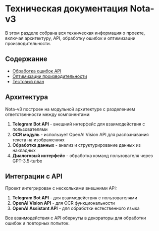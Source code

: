 # Техническая документация Nota-v3

В этом разделе собрана вся техническая информация о проекте, включая архитектуру, API, обработку ошибок и оптимизации производительности.

## Содержание

- [Обработка ошибок API](API_ERROR_HANDLING.md)
- [Оптимизации производительности](PERFORMANCE.md)
- [Тестовый план](TEST_PLAN.md)

## Архитектура

Nota-v3 построен на модульной архитектуре с разделением ответственности между компонентами:

1. **Telegram Bot API** - внешний интерфейс для взаимодействия с пользователями
2. **OCR модуль** - использует OpenAI Vision API для распознавания текста на изображениях
3. **Обработка данных** - анализ и структурирование данных из накладных
4. **Диалоговый интерфейс** - обработка команд пользователя через GPT-3.5-turbo

## Интеграции с API

Проект интегрирован с несколькими внешними API:

1. **Telegram Bot API** - для взаимодействия с пользователями
2. **OpenAI Vision API** - для OCR функциональности
3. **OpenAI Assistant API** - для обработки естественного языка

Все взаимодействия с API обернуты в декораторы для обработки ошибок и повторных попыток.
